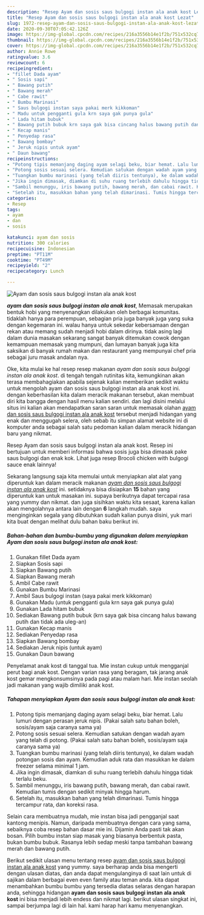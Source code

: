 ```yaml
---
description: "Resep Ayam dan sosis saus bulgogi instan ala anak kost Lezat"
title: "Resep Ayam dan sosis saus bulgogi instan ala anak kost Lezat"
slug: 1972-resep-ayam-dan-sosis-saus-bulgogi-instan-ala-anak-kost-lezat
date: 2020-09-30T07:05:42.126Z
image: https://img-global.cpcdn.com/recipes/216a3556b14e1f2b/751x532cq70/ayam-dan-sosis-saus-bulgogi-instan-ala-anak-kost-foto-resep-utama.jpg
thumbnail: https://img-global.cpcdn.com/recipes/216a3556b14e1f2b/751x532cq70/ayam-dan-sosis-saus-bulgogi-instan-ala-anak-kost-foto-resep-utama.jpg
cover: https://img-global.cpcdn.com/recipes/216a3556b14e1f2b/751x532cq70/ayam-dan-sosis-saus-bulgogi-instan-ala-anak-kost-foto-resep-utama.jpg
author: Annie Rowe
ratingvalue: 3.6
reviewcount: 6
recipeingredient:
- "fillet Dada ayam"
- " Sosis sapi"
- " Bawang putih"
- " Bawang merah"
- " Cabe rawit"
- " Bumbu Marinasi"
- " Saus bulgogi instan saya pakai merk kikkoman"
- " Madu untuk pengganti gula krn saya gak punya gula"
- " Lada hitam bubuk"
- " Bawang putih bubuk krn saya gak bisa cincang halus bawang putih dan tidak ada ulegan"
- " Kecap manis"
- " Penyedap rasa"
- " Bawang bombay"
- " Jeruk nipis untuk ayam"
- " Daun bawang"
recipeinstructions:
- "Potong tipis memanjang daging ayam selagi beku, biar hemat. Lalu lumuri dengan perasan jeruk nipis. (Pakai salah satu bahan boleh, sosis/ayam saja caranya sama ya)"
- "Potong sosis sesuai selera. Kemudian satukan dengan wadah ayam yang telah di potong. (Pakai salah satu bahan boleh, sosis/ayam saja caranya sama ya)"
- "Tuangkan bumbu marinasi (yang telah diiris tentunya), ke dalam wadah potongan sosis dan ayam. Kemudian aduk rata dan masukkan ke dalam freezer selama minimal 1 jam."
- "Jika ingin dimasak, diamkan di suhu ruang terlebih dahulu hingga tidak terlalu beku."
- "Sambil menunggu, iris bawang putih, bawang merah, dan cabai rawit. Kemudian tumis dengan sedikit minyak hingga harum."
- "Setelah itu, masukkan bahan yang telah dimarinasi. Tumis hingga tercampur rata, dan koreksi rasa."
categories:
- Resep
tags:
- ayam
- dan
- sosis

katakunci: ayam dan sosis 
nutrition: 300 calories
recipecuisine: Indonesian
preptime: "PT11M"
cooktime: "PT49M"
recipeyield: "2"
recipecategory: Lunch

---
```



![Ayam dan sosis saus bulgogi instan ala anak kost](https://img-global.cpcdn.com/recipes/216a3556b14e1f2b/751x532cq70/ayam-dan-sosis-saus-bulgogi-instan-ala-anak-kost-foto-resep-utama.jpg)

<b><i>ayam dan sosis saus bulgogi instan ala anak kost</i></b>, Memasak merupakan bentuk hobi yang menyenangkan dilakukan oleh berbagai komunitas. tidaklah hanya para perempuan, sebagian pria juga banyak juga yang suka dengan kegemaran ini. walau hanya untuk sekedar kebersamaan dengan rekan atau memang sudah menjadi hobi dalam dirinya. tidak asing lagi dalam dunia masakan sekarang sangat banyak ditemukan cowok dengan kemampuan memasak yang mumpuni, dan lumayan banyak juga kita saksikan di banyak rumah makan dan restaurant yang mempunyai chef pria sebagai juru masak andalan nya.

Oke, kita mulai ke hal resep resep makanan <i>ayam dan sosis saus bulgogi instan ala anak kost</i>. di tengah tengah rutinitas kita, kemungkinan akan terasa membahagiakan apabila sejenak kalian memberikan sedikit waktu untuk mengolah ayam dan sosis saus bulgogi instan ala anak kost ini. dengan keberhasilan kita dalam meracik makanan tersebut, akan membuat diri kita bangga dengan hasil menu kalian sendiri. dan lagi disini melalui situs ini kalian akan mendapatkan saran saran untuk memasak olahan <u>ayam dan sosis saus bulgogi instan ala anak kost</u> tersebut menjadi hidangan yang enak dan menggugah selera, oleh sebab itu simpan alamat website ini di komputer anda sebagai salah satu pedoman kalian dalam meracik hidangan baru yang nikmat.

Resep Ayam dan sosis saus bulgogi instan ala anak kost. Resep ini bertujuan untuk memberi informasi bahwa sosis juga bisa dimasak pake saus bulgogi dan enak kok. Lihat juga resep Brocoli chicken with bulgogi sauce enak lainnya!


Sekarang langsung saja kita memulai untuk menyiapkan alat alat yang diperuntuk kan dalam meracik makanan <u><i>ayam dan sosis saus bulgogi instan ala anak kost</i></u> ini. setidaknya bisa disiapkan <b>15</b> bahan yang diperuntuk kan untuk masakan ini. supaya berikutnya dapat tercapai rasa yang yummy dan nikmat. dan juga sisihkan waktu kita sesaat, karena kalian akan mengolahnya antara lain dengan <b>6</b> langkah mudah. saya menginginkan segala yang dibutuhkan sudah kalian punya disini, yuk mari kita buat dengan melihat dulu bahan baku berikut ini.

<!--inarticleads1-->

##### Bahan-bahan dan bumbu-bumbu yang digunakan dalam menyiapkan Ayam dan sosis saus bulgogi instan ala anak kost:

1. Gunakan fillet Dada ayam
1. Siapkan  Sosis sapi
1. Siapkan  Bawang putih
1. Siapkan  Bawang merah
1. Ambil  Cabe rawit
1. Gunakan  Bumbu Marinasi
1. Ambil  Saus bulgogi instan (saya pakai merk kikkoman)
1. Gunakan  Madu (untuk pengganti gula krn saya gak punya gula)
1. Gunakan  Lada hitam bubuk
1. Sediakan  Bawang putih bubuk (krn saya gak bisa cincang halus bawang putih dan tidak ada uleg-an)
1. Gunakan  Kecap manis
1. Sediakan  Penyedap rasa
1. Siapkan  Bawang bombay
1. Sediakan  Jeruk nipis (untuk ayam)
1. Gunakan  Daun bawang


Penyelamat anak kost di tanggal tua. Mie instan cukup untuk mengganjal perut bagi anak kost. Dengan varian rasa yang beragam, tak jarang anak kost gemar mengkonsumsinya pada pagi atau malam hari. Mie instan seolah jadi makanan yang wajib dimiliki anak kost. 

<!--inarticleads2-->

##### Tahapan menyiapkan Ayam dan sosis saus bulgogi instan ala anak kost:

1. Potong tipis memanjang daging ayam selagi beku, biar hemat. Lalu lumuri dengan perasan jeruk nipis. (Pakai salah satu bahan boleh, sosis/ayam saja caranya sama ya)
1. Potong sosis sesuai selera. Kemudian satukan dengan wadah ayam yang telah di potong. (Pakai salah satu bahan boleh, sosis/ayam saja caranya sama ya)
1. Tuangkan bumbu marinasi (yang telah diiris tentunya), ke dalam wadah potongan sosis dan ayam. Kemudian aduk rata dan masukkan ke dalam freezer selama minimal 1 jam.
1. Jika ingin dimasak, diamkan di suhu ruang terlebih dahulu hingga tidak terlalu beku.
1. Sambil menunggu, iris bawang putih, bawang merah, dan cabai rawit. Kemudian tumis dengan sedikit minyak hingga harum.
1. Setelah itu, masukkan bahan yang telah dimarinasi. Tumis hingga tercampur rata, dan koreksi rasa.


Selain cara membuatnya mudah, mie instan bisa jadi pengganjal saat kantong menipis. Namun, daripada membuatnya dengan cara yang sama, sebaiknya coba resep bahan dasar mie ini. Dijamin Anda pasti tak akan bosan. Pilih bumbu instan siap masak yang biasanya berbentuk pasta, bukan bumbu bubuk. Rasanya lebih sedap meski tanpa tambahan bawang merah dan bawang putih. 

Berikut sedikit ulasan menu tentang resep <u>ayam dan sosis saus bulgogi instan ala anak kost</u> yang yummy. saya berharap anda bisa mengerti dengan ulasan diatas, dan anda dapat mengulanginya di saat lain untuk di sajikan dalam berbagai even even family atau teman anda. kita dapat menambahkan bumbu bumbu yang tersedia diatas selaras dengan harapan anda, sehingga hidangan <b>ayam dan sosis saus bulgogi instan ala anak kost</b> ini bisa menjadi lebih endess dan nikmat lagi. berikut ulasan singkat ini, sampai berjumpa lagi di lain hal. kami harap hari kamu menyenangkan.
